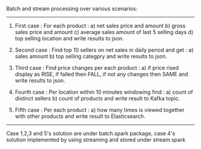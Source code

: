 Batch and stream processing over various scenarios:
****************************************************************************************
1. First case   : 
    For each product :
        a)  net sales price and amount
        b)  gross sales price and amount
        c)  average sales amount of last 5 selling days
        d)  top selling location
and write results to json.


2. Second case  : 
    Find top 10 sellers on net sales in daily period and get  :
        a)  sales amount
        b)  top selling categpry
and write results to json.


3. Third case   : 
    Find price changes per each product :
        a)  if price rised display as RISE, if falled then FALL, if not any changes then SAME
and write results to json.


4. Fourth case  :
    Per location within 10 minutes windowing find :
        a)  count of distinct sellers
        b)  count of products
and write result to Kafka topic.


5. Fifth case   :
    Per each product  :
        a)  how many times is viewed together with other products
and write result to Elasticsearch.


****************************************************************************************
Case 1,2,3 and 5's solution are under batch.spark package, case 4's solution implemented by using streaming and stored under stream.spark
